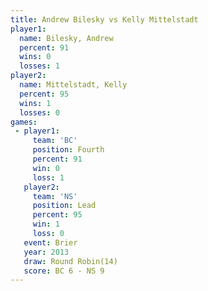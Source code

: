 ```yaml
---
title: Andrew Bilesky vs Kelly Mittelstadt
player1:                  
  name: Bilesky, Andrew   
  percent: 91             
  wins: 0                 
  losses: 1               
player2:                  
  name: Mittelstadt, Kelly
  percent: 95             
  wins: 1                 
  losses: 0               
games:
 - player1:          
     team: 'BC'      
     position: Fourth
     percent: 91     
     win: 0          
     loss: 1         
   player2:        
     team: 'NS'    
     position: Lead
     percent: 95   
     win: 1        
     loss: 0       
   event: Brier         
   year: 2013           
   draw: Round Robin(14)
   score: BC 6 - NS 9   
---
```


